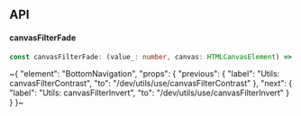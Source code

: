 

## API

#### canvasFilterFade

```ts
const canvasFilterFade: (value_: number, canvas: HTMLCanvasElement) => HTMLCanvasElement;
```


~{
  "element": "BottomNavigation",
  "props": {
    "previous": {
      "label": "Utils: canvasFilterContrast",
      "to": "/dev/utils/use/canvasFilterContrast"
    },
    "next": {
      "label": "Utils: canvasFilterInvert",
      "to": "/dev/utils/use/canvasFilterInvert"
    }
  }
}~